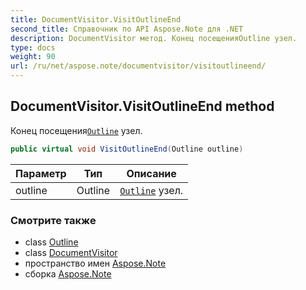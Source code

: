 ```yaml
---
title: DocumentVisitor.VisitOutlineEnd
second_title: Справочник по API Aspose.Note для .NET
description: DocumentVisitor метод. Конец посещенияOutline узел.
type: docs
weight: 90
url: /ru/net/aspose.note/documentvisitor/visitoutlineend/
---
```

## DocumentVisitor.VisitOutlineEnd method

Конец посещения[`Outline`](../../outline/) узел.

```csharp
public virtual void VisitOutlineEnd(Outline outline)
```

| Параметр | Тип | Описание |
| --- | --- | --- |
| outline | Outline | [`Outline`](../../outline/) узел. |

### Смотрите также

* class [Outline](../../outline/)
* class [DocumentVisitor](../)
* пространство имен [Aspose.Note](../../documentvisitor/)
* сборка [Aspose.Note](../../../)


